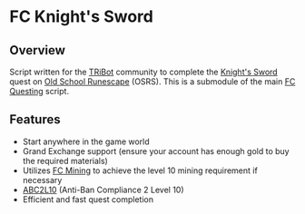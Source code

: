 # FC Knight's Sword

## Overview
Script written for the [TRiBot](https://tribot.org/forums/) community to complete the [Knight's Sword](http://oldschoolrunescape.wikia.com/wiki/The_Knight's_Sword) quest on
[Old School Runescape](https://oldschool.runescape.com/) (OSRS). This is a submodule of the main [FC Questing](https://github.com/fmorris2/fc-questing) script.

## Features
- Start anywhere in the game world
- Grand Exchange support (ensure your account has enough gold to buy the required materials)
- Utilizes [FC Mining](https://github.com/fmorris2/fc-mining) to achieve the level 10 mining requirement if necessary
- [ABC2L10](https://tribot.org/forums/topic/60719-tribot-release-9300_0-abc2/) (Anti-Ban Compliance 2 Level 10)
- Efficient and fast quest completion
